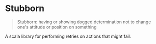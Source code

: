 # Stubborn

> Stubborn: having or showing dogged determination not to change one's attitude
> or position on something

A scala library for performing retries on actions that might fail.
